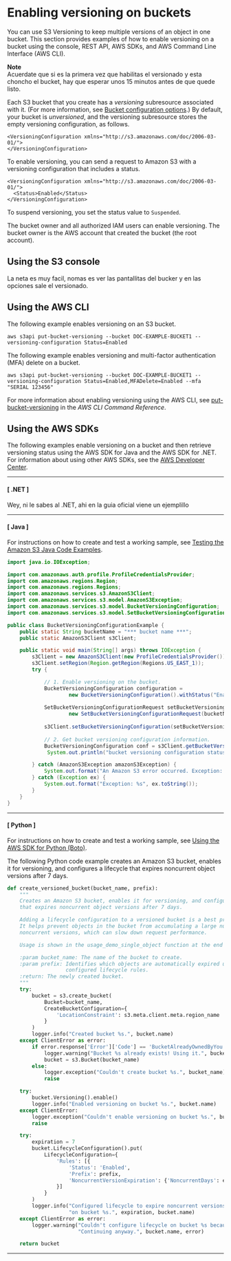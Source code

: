 # Enabling versioning on buckets<a name="manage-versioning-examples"></a>

You can use S3 Versioning to keep multiple versions of an object in one bucket\. This section provides examples of how to enable versioning on a bucket using the console, REST API, AWS SDKs, and AWS Command Line Interface \(AWS CLI\)\. 

**Note**  
 Acuerdate que si es la primera vez que habilitas el versionado y esta choncho el bucket, hay que esperar unos 15 minutos antes de que quede listo\. 


Each S3 bucket that you create has a *versioning* subresource associated with it\. \(For more information, see [Bucket configuration options](UsingBucket.md#bucket-config-options-intro)\.\) By default, your bucket is *unversioned*, and the versioning subresource stores the empty versioning configuration, as follows\.

```
<VersioningConfiguration xmlns="http://s3.amazonaws.com/doc/2006-03-01/"> 
</VersioningConfiguration>
```

To enable versioning, you can send a request to Amazon S3 with a versioning configuration that includes a status\. 

```
<VersioningConfiguration xmlns="http://s3.amazonaws.com/doc/2006-03-01/"> 
  <Status>Enabled</Status> 
</VersioningConfiguration>
```

To suspend versioning, you set the status value to `Suspended`\.

The bucket owner and all authorized IAM users can enable versioning\. The bucket owner is the AWS account that created the bucket \(the root account\)\. 

## Using the S3 console<a name="enable-versioning"></a>

La neta es muy facil, nomas es ver las pantallitas del bucker y en las opciones sale el versionado.

## Using the AWS CLI<a name="manage-versioning-examples-cli"></a>

The following example enables versioning on an S3 bucket\. 

```
aws s3api put-bucket-versioning --bucket DOC-EXAMPLE-BUCKET1 --versioning-configuration Status=Enabled
```

The following example enables versioning and multi\-factor authentication \(MFA\) delete on a bucket\.

```
aws s3api put-bucket-versioning --bucket DOC-EXAMPLE-BUCKET1 --versioning-configuration Status=Enabled,MFADelete=Enabled --mfa "SERIAL 123456"
```

For more information about enabling versioning using the AWS CLI, see [put\-bucket\-versioning](https://awscli.amazonaws.com/v2/documentation/api/latest/reference/s3api/put-bucket-versioning.html) in the *AWS CLI Command Reference*\.

## Using the AWS SDKs<a name="manage-versioning-examples-sdk"></a>

The following examples enable versioning on a bucket and then retrieve versioning status using the AWS SDK for Java and the AWS SDK for \.NET\. For information about using other AWS SDKs, see the [AWS Developer Center](https://aws.amazon.com/code/)\.

------
#### [ \.NET ]

Wey, ni le sabes al .NET, ahi en la guia oficial viene un ejemplillo

------
#### [ Java ]

For instructions on how to create and test a working sample, see [Testing the Amazon S3 Java Code Examples](UsingTheMPJavaAPI.md#TestingJavaSamples)\. 

```java
import java.io.IOException;

import com.amazonaws.auth.profile.ProfileCredentialsProvider;
import com.amazonaws.regions.Region;
import com.amazonaws.regions.Regions;
import com.amazonaws.services.s3.AmazonS3Client;
import com.amazonaws.services.s3.model.AmazonS3Exception;
import com.amazonaws.services.s3.model.BucketVersioningConfiguration;
import com.amazonaws.services.s3.model.SetBucketVersioningConfigurationRequest;

public class BucketVersioningConfigurationExample {
    public static String bucketName = "*** bucket name ***"; 
    public static AmazonS3Client s3Client;

    public static void main(String[] args) throws IOException {
        s3Client = new AmazonS3Client(new ProfileCredentialsProvider());
        s3Client.setRegion(Region.getRegion(Regions.US_EAST_1));
        try {

            // 1. Enable versioning on the bucket.
        	BucketVersioningConfiguration configuration = 
        			new BucketVersioningConfiguration().withStatus("Enabled");
            
			SetBucketVersioningConfigurationRequest setBucketVersioningConfigurationRequest = 
					new SetBucketVersioningConfigurationRequest(bucketName,configuration);
			
			s3Client.setBucketVersioningConfiguration(setBucketVersioningConfigurationRequest);
			
			// 2. Get bucket versioning configuration information.
			BucketVersioningConfiguration conf = s3Client.getBucketVersioningConfiguration(bucketName);
			 System.out.println("bucket versioning configuration status:    " + conf.getStatus());

        } catch (AmazonS3Exception amazonS3Exception) {
            System.out.format("An Amazon S3 error occurred. Exception: %s", amazonS3Exception.toString());
        } catch (Exception ex) {
            System.out.format("Exception: %s", ex.toString());
        }        
    }
}
```

------
#### [ Python ]

For instructions on how to create and test a working sample, see [Using the AWS SDK for Python \(Boto\)](UsingTheBotoAPI.md)\. 

The following Python code example creates an Amazon S3 bucket, enables it for versioning, and configures a lifecycle that expires noncurrent object versions after 7 days\.

```python
def create_versioned_bucket(bucket_name, prefix):
    """
    Creates an Amazon S3 bucket, enables it for versioning, and configures a lifecycle
    that expires noncurrent object versions after 7 days.

    Adding a lifecycle configuration to a versioned bucket is a best practice.
    It helps prevent objects in the bucket from accumulating a large number of
    noncurrent versions, which can slow down request performance.

    Usage is shown in the usage_demo_single_object function at the end of this module.

    :param bucket_name: The name of the bucket to create.
    :param prefix: Identifies which objects are automatically expired under the
                   configured lifecycle rules.
    :return: The newly created bucket.
    """
    try:
        bucket = s3.create_bucket(
            Bucket=bucket_name,
            CreateBucketConfiguration={
                'LocationConstraint': s3.meta.client.meta.region_name
            }
        )
        logger.info("Created bucket %s.", bucket.name)
    except ClientError as error:
        if error.response['Error']['Code'] == 'BucketAlreadyOwnedByYou':
            logger.warning("Bucket %s already exists! Using it.", bucket_name)
            bucket = s3.Bucket(bucket_name)
        else:
            logger.exception("Couldn't create bucket %s.", bucket_name)
            raise

    try:
        bucket.Versioning().enable()
        logger.info("Enabled versioning on bucket %s.", bucket.name)
    except ClientError:
        logger.exception("Couldn't enable versioning on bucket %s.", bucket.name)
        raise

    try:
        expiration = 7
        bucket.LifecycleConfiguration().put(
            LifecycleConfiguration={
                'Rules': [{
                    'Status': 'Enabled',
                    'Prefix': prefix,
                    'NoncurrentVersionExpiration': {'NoncurrentDays': expiration}
                }]
            }
        )
        logger.info("Configured lifecycle to expire noncurrent versions after %s days "
                    "on bucket %s.", expiration, bucket.name)
    except ClientError as error:
        logger.warning("Couldn't configure lifecycle on bucket %s because %s. "
                       "Continuing anyway.", bucket.name, error)

    return bucket
```

------
